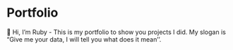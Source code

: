 # Portfolio
👋 Hi, I’m Ruby - This is my portfolio to show you projects I did. My slogan is “Give me your data, I will tell you what does it mean’’. 
